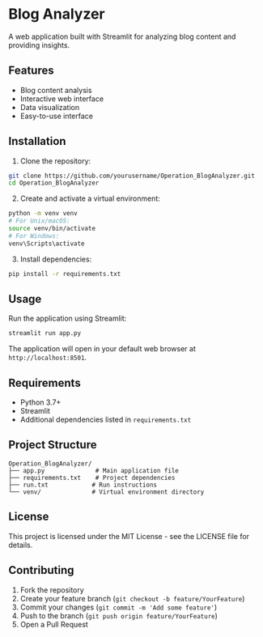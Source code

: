 # Blog Analyzer

A web application built with Streamlit for analyzing blog content and providing insights.

## Features

- Blog content analysis
- Interactive web interface
- Data visualization
- Easy-to-use interface

## Installation

1. Clone the repository:
```bash
git clone https://github.com/yourusername/Operation_BlogAnalyzer.git
cd Operation_BlogAnalyzer
```

2. Create and activate a virtual environment:
```bash
python -m venv venv
# For Unix/macOS:
source venv/bin/activate
# For Windows:
venv\Scripts\activate
```

3. Install dependencies:
```bash
pip install -r requirements.txt
```

## Usage

Run the application using Streamlit:
```bash
streamlit run app.py
```

The application will open in your default web browser at `http://localhost:8501`.

## Requirements

- Python 3.7+
- Streamlit
- Additional dependencies listed in `requirements.txt`

## Project Structure

```
Operation_BlogAnalyzer/
├── app.py              # Main application file
├── requirements.txt    # Project dependencies
├── run.txt            # Run instructions
└── venv/              # Virtual environment directory
```

## License

This project is licensed under the MIT License - see the LICENSE file for details.

## Contributing

1. Fork the repository
2. Create your feature branch (`git checkout -b feature/YourFeature`)
3. Commit your changes (`git commit -m 'Add some feature'`)
4. Push to the branch (`git push origin feature/YourFeature`)
5. Open a Pull Request
